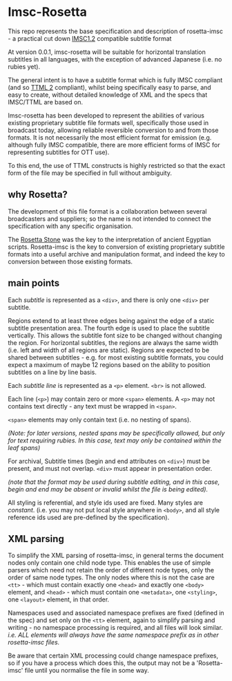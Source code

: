 # Imsc-Rosetta
This repo represents the base specification and description of rosetta-imsc - a practical cut down [IMSC1.2](https://www.w3.org/TR/ttml-imsc1.2/) compatible subtitle format

At version 0.0.1, imsc-rosetta will be suitable for horizontal translation subtitles in all languages, with the exception of advanced Japanese (i.e. no rubies yet).

The general intent is to have a subtitle format which is fully IMSC compliant (and so [TTML 2](https://www.w3.org/TR/2018/REC-ttml2-20181108/) compliant), whilst being specifically easy to parse, and easy to create, without detailed knowledge of XML and the specs that IMSC/TTML are based on.

Imsc-rosetta has been developed to represent the abilities of various existing proprietary subtitle file formats well, specifically those used in broadcast today, allowing reliable reversible conversion to and from those formats.  It is not necessarily the most efficient format for emission (e.g. although fully IMSC compatible, there are more efficient forms of IMSC for representing subtitles for OTT use).

To this end, the use of TTML constructs is highly restricted so that the exact form of the file may be specified in full without ambiguity.

## why Rosetta?
The development of this file format is a collaboration between several broadcasters and suppliers; so the name is not intended to connect the specification with any specific organisation.

The [Rosetta Stone](https://en.wikipedia.org/wiki/Rosetta_Stone) was the key to the interpretation of ancient Egyptian scripts.  Rosetta-imsc is the key to conversion of existing proprietary subtitle formats into a useful archive and manipulation format, and indeed the key to conversion between those existing formats.

## main points
Each *subtitle* is represented as a `<div>`, and there is only one `<div>` per subtitle.
  
Regions extend to at least three edges being against the edge of a static subtitle presentation area.  The fourth edge is used to place the subtitle vertically.  This allows the subtitle font size to be changed without changing the region.  For horizontal subtitles, the regions are always the same width (i.e. left and width of all regions are static).  Regions are expected to be shared between subtitles - e.g. for most existing subtitle formats, you could expect a maximum of maybe 12 regions based on the ability to position subtitles on a line by line basis.
  
Each *subtitle line* is represented as a `<p>` element.  `<br>` is not allowed.
  
Each line (`<p>`) may contain zero or more `<span>` elements.  A `<p>` may not contains text directly - any text must be wrapped in `<span>`.
  
`<span>` elements may only contain text (i.e. no nesting of spans).

*(Note: for later versions, nested spans may be specifically allowed, but only for text requiring rubies.  In this case, text may only be contained within the leaf spans)*

For archival, Subtitle times (begin and end attributes on `<div>`) must be present, and must not overlap.  `<div>` must appear in presentation order.

*(note that the format may be used during subtitle editing, and in this case, begin and end may be absent or invalid whilst the file is being edited).*

All styling is referential, and style ids used are fixed.  Many styles are *constant*.  (i.e. you may not put local style anywhere in `<body>`, and all style reference ids used are pre-defined by the specification).

## XML parsing
To simplify the XML parsing of rosetta-imsc, in general terms the document nodes only contain one child node type.  This enables the use of simple parsers which need not retain the order of different node types, only the order of same node types.  The only nodes where this is not the case are `<tt>` - which must contain exactly one `<head>` and exactly one `<body>` element, and `<head>` - which must contain one `<metadata>`, one `<styling>`, one `<layout>` element, in that order.

Namespaces used and associated namespace prefixes are fixed (defined in the spec) and set only on the `<tt>` element, again to simplify parsing and writing - no namespace processing is required, and all files will look similar.  *i.e. ALL elements will always have the same namespace prefix as in other rosetta-imsc files.*

Be aware that certain XML processing could change namespace prefixes, so if you have a process which does this, the output may not be a 'Rosetta-imsc' file until you normalise the file in some way.
